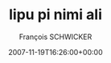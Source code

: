 ---
title: 'lipu pi nimi ali'
posts: 2
hash: 't916'
author: 'François SCHWICKER'
date: 2007-11-19T16:26:00+00:00
sources:
  - http://forums.tokipona.org/viewtopic.php%3Ft=916.html
---